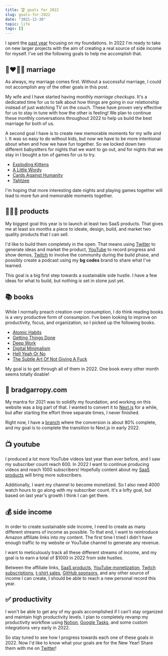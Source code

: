 ```yaml
---
title: 🏆 goals for 2022
slug: goals-for-2022
date: "2021-12-30"
topic: life
tags: []
---
```


I spent the [past year][2021] focusing on my foundations. In 2022 I'm ready to take on new larger projects with the aim of creating a real source of side income for myself. I've set the following goals to help me accomplish that.

## 👩‍❤️‍💋‍👨 marriage

As always, my marriage comes first. Without a successful marriage, I could not accomplish any of the other goals in this post.

My wife and I have started having monthly _marriage checkups_. It's a dedicated time for us to talk about how things are going in our relationship instead of just watching TV on the couch. These have proven very effective for us to stay in tune with how the other is feeling! We plan to continue these monthly conversations throughout 2022 to help us build the best marriage for both of us.

A second goal I have is to create new memorable moments for my wife and I. It was so easy to do without kids, but now we have to be more intentional about when and how we have fun together. So we locked down two different babysitters for nights that we want to go out, and for nights that we stay in I bought a ton of games for us to try.

-   [Exploding Kittens][exploding-kittens]
-   [A Little Wordy][a-little-wordy]
-   [Cards Against Humanity][cards-against-humanity]
-   [Yahtzee][yahtzee]

I'm hoping that more interesting date nights and playing games together will lead to more fun and memorable moments together.

## 👨🏼‍💻 products

My biggest goal this year is to launch at least two SaaS products. That gives me at least six months a piece to ideate, design, build, and market two quality products that I can sell.

I'd like to build them completely in the open. That means using [Twitter][twitter] to generate ideas and market the product, [YouTube][youtube] to record progress and show demos, [Twitch][twitch] to involve the community during the build phase, and possibly create a podcast using my **bg codes** brand to share what I've learned.

This goal is a big first step towards a sustainable side hustle. I have a few ideas for what to build, but nothing is set in stone just yet.

## 📚 books

While I normally preach creation over consumption, I do think reading books is a very productive form of consumpion. I've been looking to improve on productivity, focus, and organization, so I picked up the following books.

-   [Atomic Habits][atomic-habits]
-   [Getting Things Done][getting-things-done]
-   [Deep Work][deep-work]
-   [Digital Minimalism][digital-minimalism]
-   [Hell Yeah Or No][hell-yeah-or-no]
-   [The Subtle Art Of Not Giving A Fuck][not-giving-a-fuck]

My goal is to get through all of them in 2022. One book every other month seems totally doable!

## 🏡 bradgarropy.com

My mantra for 2021 was to solidify my foundation, and working on this website was a big part of that. I wanted to convert it to [Next.js][next] for a while, but after starting the effort three separate times, I never finished.

Right now, I have a [branch][branch] where the conversion is about 80% complete, and my goal is to complete the transition to Next.js in early 2022.

## 📺 youtube

I produced a lot more YouTube videos last year than ever before, and I saw my subscriber count reach 600. In 2022 I want to continue producing videos and reach 1000 subscribers! Hopefully content about my [SaaS products][saas] will bring more subscribers.

Additionally, I want my channel to become monetized. So I also need 4000 watch hours to go along with my subscriber count. It's a lofty goal, but based on last year's growth I think I can get there.

## 💰 side income

In order to create sustainable side income, I need to create as many different streams of income as possible. To that end, I want to reintroduce Amazon affiliate links into my content. The first time I tried I didn't have enough traffic to my website or YouTube channel to generate any revenue.

I want to meticulously track all these different streams of income, and my goal is to earn a total of $1000 in 2022 from side hustles.

Between the affiliate links, [SaaS products][saas], [YouTube monetization][youtube], [Twitch subscriptions][twitch], [t-shirt sales][store], [GitHub sponsors][sponsors], and any other source of income I can create, I should be able to reach a new personal record this year.

## ✅ productivity

I won't be able to get any of my goals accomplished if I can't stay organized and maintain high productivity levels. I plan to completely revamp my productivity workflow using [Notion][notion], [Google Tasks][google-tasks], and some custom integrations very early in 2022.

So stay tuned to see how I progress towards each one of these goals in 2022. Now I'd like to know what your goals are for the New Year! Share them with me on [Twitter][twitter]!

[2021]: https://bradgarropy.com/blog/goals-for-2021
[twitter]: https://twitter.com/bradgarropy
[youtube]: https://youtube.com/bradgarropy
[twitch]: https://twitch.tv/bradgarropy
[atomic-habits]: https://www.amazon.com/Atomic-Habits-Proven-Build-Break/dp/0735211299?tag=bradgarropy00-20
[getting-things-done]: https://www.amazon.com/Getting-Things-Done-Stress-free-Productivity/dp/0349408947?tag=bradgarropy00-20
[deep-work]: https://www.amazon.com/Deep-Work-Focused-Success-Distracted/dp/1455586692?tag=bradgarropy00-20
[digital-minimalism]: https://www.amazon.com/Digital-Minimalism-Choosing-Focused-Noisy/dp/0525536515?tag=bradgarropy00-20
[hell-yeah-or-no]: https://sive.rs/n
[not-giving-a-fuck]: https://www.amazon.com/Subtle-Art-Not-Giving-Counterintuitive/dp/0062457713?tag=bradgarropy00-20
[next]: https://nextjs.org
[exploding-kittens]: https://www.amazon.com/Exploding-Kittens-LLC-EKG-ORG1-1-Card/dp/B010TQY7A8?tag=bradgarropy00-20
[a-little-wordy]: https://www.amazon.com/Little-Exploding-Kittens-Clever-Scramble/dp/B08Z785NKH?tag=bradgarropy00-20
[cards-against-humanity]: https://www.amazon.com/Cards-Against-Humanity-LLC-CAHUS/dp/B004S8F7QM?tag=bradgarropy00-20
[yahtzee]: https://www.amazon.com/Hasbro-Gaming-00950-Yahtzee/dp/B00TLEMRKM?tag=bradgarropy00-20
[notion]: https://www.notion.so
[google-tasks]: https://play.google.com/store/apps/details?id=com.google.android.apps.tasks&hl=en_US&gl=US
[branch]: https://github.com/bradgarropy/bradgarropy.com/tree/next
[saas]: #-products
[store]: https://bradgarropy.com/store
[sponsors]: https://bradgarropy.com/sponsor
